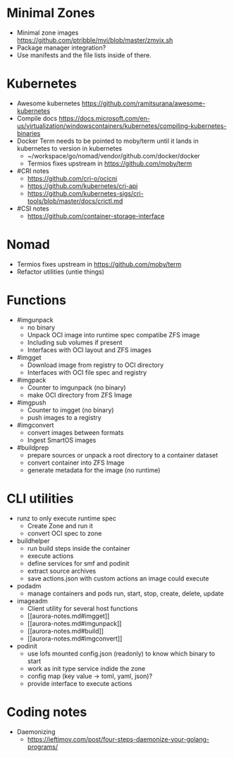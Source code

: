 
# Minimal Zones
- Minimal zone images https://github.com/ptribble/mvi/blob/master/zmvix.sh
- Package manager integration?
- Use manifests and the file lists inside of there.
# Kubernetes
- Awesome kubernetes https://github.com/ramitsurana/awesome-kubernetes
- Compile docs https://docs.microsoft.com/en-us/virtualization/windowscontainers/kubernetes/compiling-kubernetes-binaries
- Docker Term needs to be pointed to moby/term until it lands in kubernetes to version in kubernetes
  - ~/workspace/go/nomad/vendor/github.com/docker/docker
  - Termios fixes upstream in https://github.com/moby/term
- #CRI notes
  - https://github.com/cri-o/ocicni
  - https://github.com/kubernetes/cri-api
  - https://github.com/kubernetes-sigs/cri-tools/blob/master/docs/crictl.md
- #CSI notes
  - https://github.com/container-storage-interface
# Nomad
- Termios fixes upstream in https://github.com/moby/term
- Refactor utilities (untie things)
# Functions
- #imgunpack
  - no binary
  - Unpack OCI image into runtime spec compatibe ZFS image
  - Including sub volumes if present
  - Interfaces with OCI layout and ZFS images
- #imgget
  - Download image from registry to OCI directory
  - Interfaces with OCI file spec and registry
- #imgpack
  - Counter to imgunpack (no binary)
  - make OCI directory from ZFS Image
- #imgpush
  - Counter to imgget (no binary)
  - push images to a registry
- #imgconvert
  - convert images between formats 
  - Ingest SmartOS images
- #buildprep
  - prepare sources or unpack a root directory to a container dataset
  - convert container into ZFS Image
  - generate metadata for the image (no runtime)
# CLI utilities
- runz to only execute runtime spec
  - Create Zone and run it
  - convert OCI spec to zone
- buildhelper
  - run build steps inside the container
  - execute actions
  - define services for smf and podinit
  - extract source archives
  - save actions.json with custom actions an image could execute
- podadm
  - manage containers and pods run, start, stop, create, delete, update
- imageadm
  - Client utility for several host functions
  - [[aurora-notes.md#imgget]]
  - [[aurora-notes.md#imgunpack]]
  - [[aurora-notes.md#build]]
  - [[aurora-notes.md#imgconvert]]
- podinit
  - use lofs mounted config.json (readonly) to know which binary to start
  - work as init type service indide the zone
  - config map (key value -> toml, yaml, json)?
  - provide interface to execute actions
# Coding notes
- Daemonizing 
  - https://ieftimov.com/post/four-steps-daemonize-your-golang-programs/
